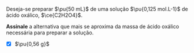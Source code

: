Deseja-se preparar $\pu{50 mL}$ de uma solução $\pu{0,125 mol.L-1}$ de ácido oxálico, $\ce{C2H2O4}$.

**Assinale** a alternativa que mais se aproxima da massa de ácido oxálico necessária para preparar a solução.

- [x] $\pu{0,56 g}$

